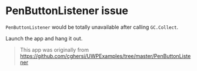 # PenButtonListener issue

`PenButtonListener` would be totally unavailable after calling `GC.Collect`.

Launch the app and hang it out.

> This app was originally from https://github.com/cghersi/UWPExamples/tree/master/PenButtonListener
